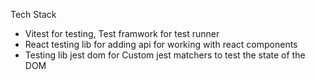 Tech Stack

- Vitest for testing, Test framwork for test runner
- React testing lib for adding api for working with react components
- Testing lib jest dom for Custom jest matchers to test the state of the DOM